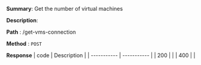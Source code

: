 **Summary**: Get the number of virtual machines

**Description**:

**Path** : /get-vms-connection

**Method** : `POST`

**Response**
| code      | Description |
| ----------- | ----------- |
|  200   |       |
|  400   |       |

